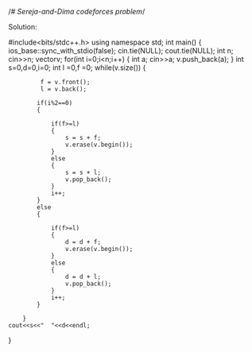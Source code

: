 /*# Sereja-and-Dima
codeforces problem*/





Solution:





#include<bits/stdc++.h>
using namespace std;
int main()
{
    ios_base::sync_with_stdio(false);
    cin.tie(NULL);
    cout.tie(NULL);
    int n;
    cin>>n;
    vector<int>v;
    for(int i=0;i<n;i++)
    {
        int a;
        cin>>a;
        v.push_back(a);
    }
    int s=0,d=0,i=0;
    int l =0,f =0;
    while(v.size())
    {

             f = v.front();
             l = v.back();

            if(i%2==0)
            {

                if(f>=l)
                {
                    s = s + f;
                    v.erase(v.begin());
                }
                else
                {
                    s = s + l;
                    v.pop_back();
                }
                i++;
            }
            else
            {

                if(f>=l)
                {
                    d = d + f;
                    v.erase(v.begin());
                }
                else
                {
                    d = d + l;
                    v.pop_back();
                }
                i++;
            }

        }
    cout<<s<<"  "<<d<<endl;
}
